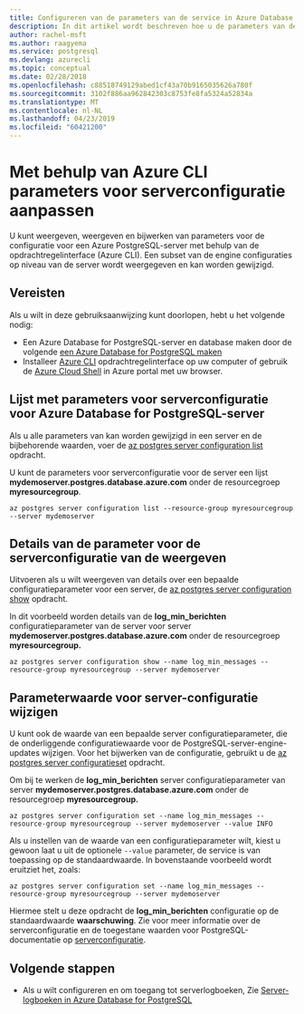 ```yaml
---
title: Configureren van de parameters van de service in Azure Database for PostgreSQL
description: In dit artikel wordt beschreven hoe u de parameters van de service configureren in Azure Database for PostgreSQL via de opdrachtregel van Azure CLI.
author: rachel-msft
ms.author: raagyema
ms.service: postgresql
ms.devlang: azurecli
ms.topic: conceptual
ms.date: 02/28/2018
ms.openlocfilehash: c88518749129abed1cf43a70b9165035626a780f
ms.sourcegitcommit: 3102f886aa962842303c8753fe8fa5324a52834a
ms.translationtype: MT
ms.contentlocale: nl-NL
ms.lasthandoff: 04/23/2019
ms.locfileid: "60421200"
---
```

# <a name="customize-server-configuration-parameters-using-azure-cli"></a>Met behulp van Azure CLI parameters voor serverconfiguratie aanpassen
U kunt weergeven, weergeven en bijwerken van parameters voor de configuratie voor een Azure PostgreSQL-server met behulp van de opdrachtregelinterface (Azure CLI). Een subset van de engine configuraties op niveau van de server wordt weergegeven en kan worden gewijzigd. 

## <a name="prerequisites"></a>Vereisten
Als u wilt in deze gebruiksaanwijzing kunt doorlopen, hebt u het volgende nodig:
- Een Azure Database for PostgreSQL-server en database maken door de volgende [een Azure Database for PostgreSQL maken](quickstart-create-server-database-azure-cli.md)
- Installeer [Azure CLI](/cli/azure/install-azure-cli) opdrachtregelinterface op uw computer of gebruik de [Azure Cloud Shell](../cloud-shell/overview.md) in Azure portal met uw browser.

## <a name="list-server-configuration-parameters-for-azure-database-for-postgresql-server"></a>Lijst met parameters voor serverconfiguratie voor Azure Database for PostgreSQL-server
Als u alle parameters van kan worden gewijzigd in een server en de bijbehorende waarden, voer de [az postgres server configuration list](/cli/azure/postgres/server/configuration) opdracht.

U kunt de parameters voor serverconfiguratie voor de server een lijst **mydemoserver.postgres.database.azure.com** onder de resourcegroep **myresourcegroup**.
```azurecli-interactive
az postgres server configuration list --resource-group myresourcegroup --server mydemoserver
```
## <a name="show-server-configuration-parameter-details"></a>Details van de parameter voor de serverconfiguratie van de weergeven
Uitvoeren als u wilt weergeven van details over een bepaalde configuratieparameter voor een server, de [az postgres server configuration show](/cli/azure/postgres/server/configuration) opdracht.

In dit voorbeeld worden details van de **log\_min\_berichten** configuratieparameter van de server voor server **mydemoserver.postgres.database.azure.com** onder de resourcegroep **myresourcegroup.**
```azurecli-interactive
az postgres server configuration show --name log_min_messages --resource-group myresourcegroup --server mydemoserver
```
## <a name="modify-server-configuration-parameter-value"></a>Parameterwaarde voor server-configuratie wijzigen
U kunt ook de waarde van een bepaalde server configuratieparameter, die de onderliggende configuratiewaarde voor de PostgreSQL-server-engine-updates wijzigen. Voor het bijwerken van de configuratie, gebruikt u de [az postgres server configuratieset](/cli/azure/postgres/server/configuration) opdracht. 

Om bij te werken de **log\_min\_berichten** server configuratieparameter van server **mydemoserver.postgres.database.azure.com** onder de resourcegroep  **myresourcegroup.**
```azurecli-interactive
az postgres server configuration set --name log_min_messages --resource-group myresourcegroup --server mydemoserver --value INFO
```
Als u instellen van de waarde van een configuratieparameter wilt, kiest u gewoon laat u uit de optionele `--value` parameter, de service is van toepassing op de standaardwaarde. In bovenstaande voorbeeld wordt eruitziet het, zoals:
```azurecli-interactive
az postgres server configuration set --name log_min_messages --resource-group myresourcegroup --server mydemoserver
```
Hiermee stelt u deze opdracht de **log\_min\_berichten** configuratie op de standaardwaarde **waarschuwing**. Zie voor meer informatie over de serverconfiguratie en de toegestane waarden voor PostgreSQL-documentatie op [serverconfiguratie](https://www.postgresql.org/docs/9.6/static/runtime-config.html).

## <a name="next-steps"></a>Volgende stappen
- Als u wilt configureren en om toegang tot serverlogboeken, Zie [Server-logboeken in Azure Database for PostgreSQL](concepts-server-logs.md)
